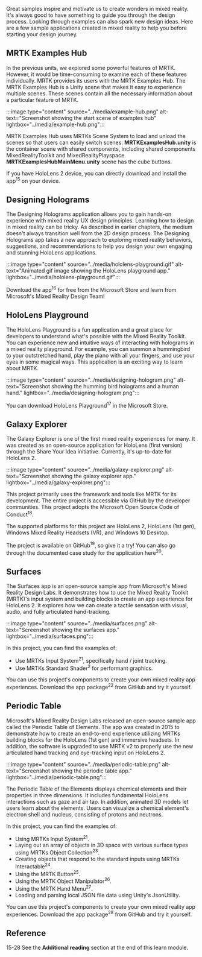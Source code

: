 Great samples inspire and motivate us to create wonders in mixed reality. It's always good to have something to guide you through the design process. Looking through examples can also spark new design ideas. Here are a few sample applications created in mixed reality to help you before starting your design journey.

## MRTK Examples Hub

In the previous units, we explored some powerful features of MRTK. However, it would be time-consuming to examine each of these features individually. MRTK provides its users with the MRTK Examples Hub. The MRTK Examples Hub is a Unity scene that makes it easy to experience multiple scenes. These scenes contain all the necessary information about a particular feature of MRTK.

:::image type="content" source="../media/example-hub.png" alt-text="Screenshot showing the start scene of examples hub" lightbox="../media/example-hub.png":::

MRTK Examples Hub uses MRTKs Scene System to load and unload the scenes so that users can easily switch scenes. **MRTKExamplesHub.unity** is the container scene with shared components, including shared components MixedRealityToolkit and MixedRealityPlayspace. **MRTKExamplesHubMainMenu.unity** scene has the cube buttons.

If you have HoloLens 2 device, you can directly download and install the app<sup>15</sup> on your device.

## Designing Holograms

The Designing Holograms application allows you to gain hands-on experience with mixed reality UX design principles. Learning how to design in mixed reality can be tricky. As described in earlier chapters, the medium doesn't always transition well from the 2D design process. The Designing Holograms app takes a new approach to exploring mixed reality behaviors, suggestions, and recommendations to help you design your own engaging and stunning HoloLens applications.

:::image type="content" source="../media/hololens-playground.gif" alt-text="Animated gif image showing the HoloLens playground app." lightbox="../media/hololens-playground.gif":::

Download the app<sup>16</sup> for free from the Microsoft Store and learn from Microsoft's Mixed Reality Design Team!

## HoloLens Playground

The HoloLens Playground is a fun application and a great place for developers to understand what's possible with the Mixed Reality Toolkit. You can experience new and intuitive ways of interacting with holograms in a mixed reality playground. For example, you can summon a hummingbird to your outstretched hand, play the piano with all your fingers, and use your eyes in some magical ways. This application is an exciting way to learn about MRTK.

:::image type="content" source="../media/designing-hologram.png" alt-text="Screenshot showing the humming bird holograms and a human hand." lightbox="../media/designing-hologram.png":::

You can download HoloLens Playground<sup>17</sup> in the Microsoft Store.

## Galaxy Explorer

The Galaxy Explorer is one of the first mixed reality experiences for many. It was created as an open-source application for HoloLens (first version) through the Share Your Idea initiative. Currently, it's up-to-date for HoloLens 2.

:::image type="content" source="../media/galaxy-explorer.png" alt-text="Screenshot showing the galaxy explorer app." lightbox="../media/galaxy-explorer.png":::

This project primarily uses the framework and tools like MRTK for its development. The entire project is accessible via GitHub by the developer communities. This project adopts the Microsoft Open Source Code of Conduct<sup>18</sup>.

The supported platforms for this project are HoloLens 2, HoloLens (1st gen), Windows Mixed Reality Headsets (VR), and Windows 10 Desktop.

The project is available on GitHub<sup>19</sup>, so give it a try! You can also go through the documented case study for the application here<sup>20</sup>.

## Surfaces

The Surfaces app is an open-source sample app from Microsoft's Mixed Reality Design Labs. It demonstrates how to use the Mixed Reality Toolkit (MRTK)'s input system and building blocks to create an app experience for HoloLens 2. It explores how we can create a tactile sensation with visual, audio, and fully articulated hand-tracking. 

:::image type="content" source="../media/surfaces.png" alt-text="Screenshot showing the surfaces app." lightbox="../media/surfaces.png":::

In this project, you can find the examples of:

* Use MRTKs Input System<sup>21</sup>, specifically hand / joint tracking.
* Use MRTKs Standard Shader<sup>2</sup> for performant graphics.

You can use this project's components to create your own mixed reality app experiences. Download the app package<sup>22</sup> from GitHub and try it yourself.

## Periodic Table

Microsoft's Mixed Reality Design Labs released an open-source sample app called the Periodic Table of Elements. The app was created in 2015 to demonstrate how to create an end-to-end experience utilizing MRTKs building blocks for the HoloLens (1st gen) and immersive headsets. In addition, the software is upgraded to use MRTK v2 to properly use the new articulated hand tracking and eye-tracking input on HoloLens 2.

:::image type="content" source="../media/periodic-table.png" alt-text="Screenshot showing the periodic table app." lightbox="../media/periodic-table.png":::

The Periodic Table of the Elements displays chemical elements and their properties in three dimensions. It includes fundamental HoloLens interactions such as gaze and air tap. In addition, animated 3D models let users learn about the elements. Users can visualize a chemical element's electron shell and nucleus, consisting of protons and neutrons.

In this project, you can find the examples of:

* Using MRTKs Input System<sup>21</sup>.
* Laying out an array of objects in 3D space with various surface types using MRTKs Object Collection<sup>23</sup>.
* Creating objects that respond to the standard inputs using MRTKs Interactable<sup>24</sup>.
* Using the MRTK Button<sup>25</sup>.
* Using the MRTK Object Manipulator<sup>26</sup>.
* Using the MRTK Hand Menu<sup>27</sup>.
* Loading and parsing local JSON file data using Unity's JsonUtility.

You can use this project's components to create your own mixed reality app experiences. Download the app package<sup>28</sup> from GitHub and try it yourself.

## Reference

15-28 See the **Additional reading** section at the end of this learn module.
